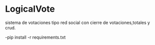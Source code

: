 # LogicalVote
sistema de votaciones tipo red social con cierre de votaciones,totales y crud.

-pip install -r requirements.txt

